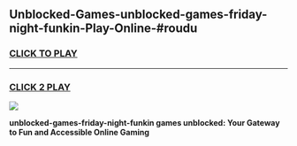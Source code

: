 
## Unblocked-Games-unblocked-games-friday-night-funkin-Play-Online-#roudu
<h3>
<a href="https://premium.freeplayer.one?title=unblocked-games-friday-night-funkin&ref=27F">CLICK TO PLAY</a></h3>
<hr>

<h3>
<a href="https://premium.freeplayer.one?title=unblocked-games-friday-night-funkin&ref=27F">CLICK 2 PLAY</a>
  
</h3>

<a href="https://premium.freeplayer.one?title=unblocked-games-friday-night-funkin&ref=27F"><img src="https://clearcache.store/games.png"></a>


**unblocked-games-friday-night-funkin games unblocked: Your Gateway to Fun and Accessible Online Gaming**
